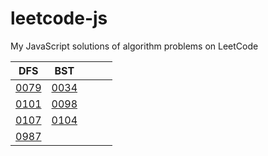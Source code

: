 # leetcode-js
My JavaScript solutions of algorithm problems on LeetCode

|DFS|BST|   |   |   |
|---|---|---|---|---|
|[0079](https://github.com/tony40508/leetcode-js/blob/master/0079_WordSearch/index.js)| [0034](https://github.com/tony40508/leetcode-js/blob/master/0034_FindFirstAndLastPositionOfElementInSortedArray/index.js)|   |   |   |
|[0101](https://github.com/tony40508/leetcode-js/blob/master/0101_symmetricTree/index.js)|[0098](https://github.com/tony40508/leetcode-js/blob/master/0098_ValidateBinarySearchTree/index.js)|   |   |   |
|[0107](https://github.com/tony40508/leetcode-js/blob/master/0107_levelOrderBottomTree/index.js)|   [0104](https://github.com/tony40508/leetcode-js/blob/master/0104_maxDepthOfBinaryTree/index.js)|   |   |   |
|[0987](https://github.com/tony40508/leetcode-js/blob/master/0987_VerticalOrderTraversalOfABinaryTree/index.js)|   |   |   |
